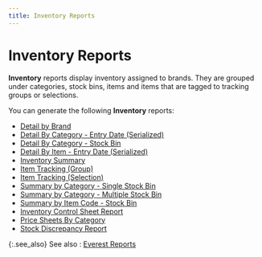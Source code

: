 ```yaml
---
title: Inventory Reports
---
```


# Inventory Reports


**Inventory** reports display inventory  assigned to brands. They are grouped under categories, stock bins, items  and items that are tagged to tracking groups or selections.


You can generate the following **Inventory**  reports:

- [Detail  by Brand ]({{site.rpt_baseurl}}/everest-reports/inventory/detail_by_brand_serialized_.html)
- [Detail  By Category - Entry Date (Serialized)]({{site.rpt_baseurl}}/everest-reports/inventory/detail_by_category_entry_date_serialized_.html)
- [Detail  By Category - Stock Bin]({{site.rpt_baseurl}}/everest-reports/inventory/detail_by_category_stock_area_serialized_.html)
- [Detail  By Item - Entry Date (Serialized)]({{site.rpt_baseurl}}/everest-reports/inventory/detail_by_item_entry_date_serialized_.html)
- [Inventory  Summary]({{site.rpt_baseurl}}/everest-reports/inventory/summary_by_item_code.html)
- [Item  Tracking (Group)]({{site.rpt_baseurl}}/everest-reports/inventory/item_tracking_group_.html)
- [Item  Tracking (Selection)]({{site.rpt_baseurl}}/everest-reports/inventory/item_tracking_selection_.html)
- [Summary  by Category - Single Stock Bin]({{site.rpt_baseurl}}/everest-reports/inventory/summary_by_category_single_stock_area.html)
- [Summary  by Category - Multiple Stock Bin]({{site.rpt_baseurl}}/everest-reports/inventory/summary_by_category_multiple_stock_area.html)
- [Summary  by Item Code - Stock Bin]({{site.rpt_baseurl}}/everest-reports/inventory/summary_by_item_code_stock_area.html)
- [Inventory  Control Sheet Report]({{site.rpt_baseurl}}/everest-reports/inventory/inventory_control_sheet_report.html)
- [Price  Sheets By Category]({{site.rpt_baseurl}}/everest-reports/inventory/price_sheets_by_category_inventory_rep.html)
- [Stock  Discrepancy Report]({{site.rpt_baseurl}}/everest-reports/inventory/stock_discrepancy_report_inventory_rep.html)



{:.see_also}
See also
: [Everest Reports]({{site.rpt_baseurl}}/everest-reports/everest_reports.html)
